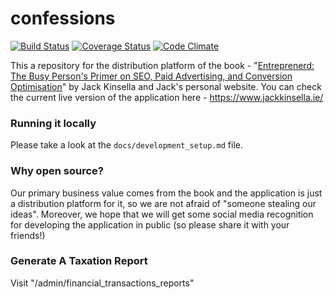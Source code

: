 # confessions

[![Build Status](https://travis-ci.org/jackkinsella/confessions.svg?branch=master)](https://travis-ci.org/jackkinsella/confessions)
[![Coverage Status](https://coveralls.io/repos/github/jackkinsella/confessions/badge.svg?branch=master)](https://coveralls.io/github/jackkinsella/confessions?branch=master)
[![Code Climate](https://codeclimate.com/github/jackkinsella/confessions/badges/gpa.svg)](https://codeclimate.com/github/jackkinsella/confessions)

This a repository for the distribution platform of the book - "[Entreprenerd: The Busy Person's Primer on SEO, Paid Advertising, and Conversion Optimisation](https://www.jackkinsella.ie/books/entreprenerd-seo-paid-advertising-and-conversion-optimisation)" by Jack Kinsella and Jack's personal website. You can check the current live version of the application here - https://www.jackkinsella.ie/

### Running it locally

Please take a look at the ```docs/development_setup.md``` file.

### Why open source?

Our primary business value comes from the book and the application is just a distribution platform for it, so we are not afraid of "someone stealing our ideas". Moreover, we hope that we will get some social media recognition for developing the application in public (so please share it with your friends!)

### Generate A Taxation Report

Visit "/admin/financial_transactions_reports"
